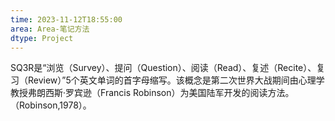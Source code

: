 ```yaml
---
time: 2023-11-12T18:55:00
area: Area-笔记方法
dtype: Project
---
```


SQ3R是“浏览（Survey）、提问（Question）、阅读（Read）、复述（Recite）、复习（Review）”5个英文单词的首字母缩写。该概念是第二次世界大战期间由心理学教授弗朗西斯·罗宾逊（Francis Robinson）为美国陆军开发的阅读方法。（Robinson,1978）。